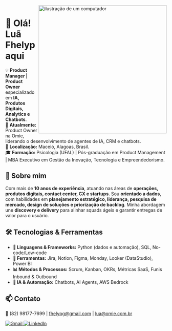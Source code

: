 <img src="https://raw.githubusercontent.com/MicaelliMedeiros/micaellimedeiros/master/image/computer-illustration.png" alt="ilustração de um computador" min-width="400px" max-width="400px" width="400px" align="right">

# 👋 Olá! Luã Fhelyp aqui

💡 **Product Manager | Product Owner** especializado em **IA, Produtos Digitais, Analytics e Chatbots**.  
💼 **Atualmente:** Product Owner na Omie, liderando o desenvolvimento de agentes de IA, CRM e chatbots.  
📍 **Localização:** Maceió, Alagoas, Brasil.  
🎓 **Formação:** Psicologia (UFAL) | Pós-graduação em Product Management | MBA Executivo em Gestão da Inovação, Tecnologia e Empreendedorismo.  

## 🚀 Sobre mim  
Com mais de **10 anos de experiência**, atuando nas áreas de **operações, produtos digitais, contact center, CX e startups**. Sou **orientado a dados**, com habilidades em **planejamento estratégico, liderança, pesquisa de mercado, design de soluções e priorização de backlog**. Minha abordagem une **discovery e delivery** para alinhar squads ágeis e garantir entregas de valor para o usuário.  

## 🛠️ Tecnologias & Ferramentas  

- **🦄 Linguagens & Frameworks:** Python (dados e automação), SQL, No-code/Low-code  
- **💼 Ferramentas:** Jira, Notion, Figma, Monday, Looker (DataStudio), Power BI  
- **📊 Métodos & Processos:** Scrum, Kanban, OKRs, Métricas SaaS, Funis Inbound & Outbound  
- **🤖 IA & Automação:** Chatbots, AI Agents, AWS Bedrock  

## 📫 Contato  
📲 (82) 98177-7699 | fhelypg@gmail.com | lua@omie.com.br

<p align="left">
  <a href="mailto:fhelypg@gmail.com" title="Gmail">
    <img src="https://img.shields.io/badge/-Gmail-FF0000?style=flat-square&labelColor=FF0000&logo=gmail&logoColor=white" alt="Gmail"/>
  </a>
  <a href="https://www.linkedin.com/in/fhelyp" title="LinkedIn">
    <img src="https://img.shields.io/badge/-Linkedin-0e76a8?style=flat-square&logo=Linkedin&logoColor=white" alt="LinkedIn"/>
  </a>
</p>
